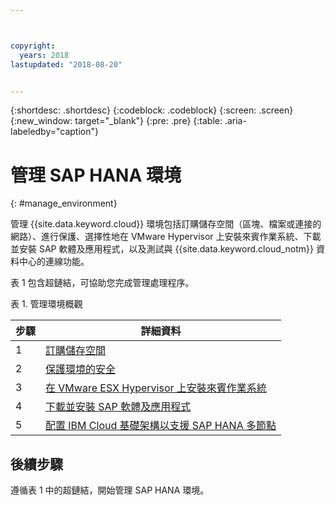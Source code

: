 ```yaml
---



copyright:
  years: 2018
lastupdated: "2018-08-20"


---
```


{:shortdesc: .shortdesc}
{:codeblock: .codeblock}
{:screen: .screen}
{:new_window: target="_blank"}
{:pre: .pre}
{:table: .aria-labeledby="caption"}

# 管理 SAP HANA 環境
{: #manage_environment}

管理 {{site.data.keyword.cloud}} 環境包括訂購儲存空間（區塊、檔案或連接的網路）、進行保護、選擇性地在 VMware Hypervisor 上安裝來賓作業系統、下載並安裝 SAP 軟體及應用程式，以及測試與 {{site.data.keyword.cloud_notm}} 資料中心的連線功能。

表 1 包含超鏈結，可協助您完成管理處理程序。

表 1. 管理環境概觀

|步驟 |詳細資料|
| --- | --- |
|1 |[訂購儲存空間](/docs/infrastructure/sap-hana/hana-order-storage.html) |
|2 |[保護環境的安全](/docs/infrastructure/sap-hana/hana-secure-environment.html) |
|3 |[在 VMware ESX Hypervisor 上安裝來賓作業系統](/docs/infrastructure/sap-hana/hana-installing-guest-operating-system-VMware-deployments.html) |
|4 |[下載並安裝 SAP 軟體及應用程式](/docs/infrastructure/sap-hana/hana-installing-SAP-landscape.html) |
|5 | [配置 IBM Cloud 基礎架構以支援 SAP HANA 多節點](/docs/infrastructure/sap-hana/hana-multi-node.html)

## 後續步驟

遵循表 1 中的超鏈結，開始管理 SAP HANA 環境。
